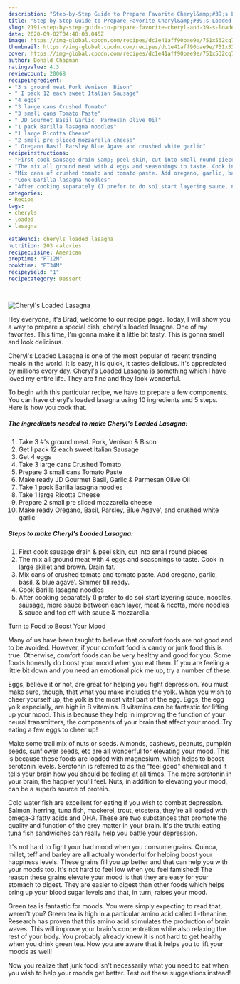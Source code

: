 ```yaml
---
description: "Step-by-Step Guide to Prepare Favorite Cheryl&amp;#39;s Loaded Lasagna"
title: "Step-by-Step Guide to Prepare Favorite Cheryl&amp;#39;s Loaded Lasagna"
slug: 2191-step-by-step-guide-to-prepare-favorite-cheryl-and-39-s-loaded-lasagna
date: 2020-09-02T04:48:03.045Z
image: https://img-global.cpcdn.com/recipes/dc1e41aff90bae9e/751x532cq70/cheryls-loaded-lasagna-recipe-main-photo.jpg
thumbnail: https://img-global.cpcdn.com/recipes/dc1e41aff90bae9e/751x532cq70/cheryls-loaded-lasagna-recipe-main-photo.jpg
cover: https://img-global.cpcdn.com/recipes/dc1e41aff90bae9e/751x532cq70/cheryls-loaded-lasagna-recipe-main-photo.jpg
author: Donald Chapman
ratingvalue: 4.3
reviewcount: 20068
recipeingredient:
- "3 s ground meat Pork Venison  Bison"
- " I pack 12 each sweet Italian Sausage"
- "4 eggs"
- "3 large cans Crushed Tomato"
- "3 small cans Tomato Paste"
- " JD Gourmet Basil Garlic  Parmesan Olive Oil"
- "1 pack Barilla lasagna noodles"
- "1 large Ricotta Cheese"
- "2 small pre sliced mozzarella cheese"
- " Oregano Basil Parsley Blue Agave and crushed white garlic"
recipeinstructions:
- "First cook sausage drain &amp; peel skin, cut into small round pieces"
- "The mix all ground meat with 4 eggs and seasonings to taste. Cook in large skillet and brown. Drain fat."
- "Mix cans of crushed tomato and tomato paste. Add oregano, garlic, basil, &amp; blue agave&#39;. Simmer till ready."
- "Cook Barilla lasagna noodles"
- "After cooking separately (I prefer to do so) start layering sauce, noodles, sausage, more sauce between each layer, meat &amp; ricotta, more noodles &amp; sauce and top off with sauce &amp; mozzarella."
categories:
- Recipe
tags:
- cheryls
- loaded
- lasagna

katakunci: cheryls loaded lasagna 
nutrition: 203 calories
recipecuisine: American
preptime: "PT12M"
cooktime: "PT34M"
recipeyield: "1"
recipecategory: Dessert

---
```



![Cheryl&#39;s Loaded Lasagna](https://img-global.cpcdn.com/recipes/dc1e41aff90bae9e/751x532cq70/cheryls-loaded-lasagna-recipe-main-photo.jpg)

Hey everyone, it's Brad, welcome to our recipe page. Today, I will show you a way to prepare a special dish, cheryl&#39;s loaded lasagna. One of my favorites. This time, I'm gonna make it a little bit tasty. This is gonna smell and look delicious.



Cheryl&#39;s Loaded Lasagna is one of the most popular of recent trending meals in the world. It is easy, it is quick, it tastes delicious. It's appreciated by millions every day. Cheryl&#39;s Loaded Lasagna is something which I have loved my entire life. They are fine and they look wonderful.


To begin with this particular recipe, we have to prepare a few components. You can have cheryl&#39;s loaded lasagna using 10 ingredients and 5 steps. Here is how you cook that.

<!--inarticleads1-->

##### The ingredients needed to make Cheryl&#39;s Loaded Lasagna:

1. Take 3 #&#39;s ground meat. Pork, Venison &amp; Bison
1. Get  I pack 12 each sweet Italian Sausage
1. Get 4 eggs
1. Take 3 large cans Crushed Tomato
1. Prepare 3 small cans Tomato Paste
1. Make ready  JD Gourmet Basil, Garlic &amp; Parmesan Olive Oil
1. Take 1 pack Barilla lasagna noodles
1. Take 1 large Ricotta Cheese
1. Prepare 2 small pre sliced mozzarella cheese
1. Make ready  Oregano, Basil, Parsley, Blue Agave&#39;, and crushed white garlic




<!--inarticleads2-->

##### Steps to make Cheryl&#39;s Loaded Lasagna:

1. First cook sausage drain &amp; peel skin, cut into small round pieces
1. The mix all ground meat with 4 eggs and seasonings to taste. Cook in large skillet and brown. Drain fat.
1. Mix cans of crushed tomato and tomato paste. Add oregano, garlic, basil, &amp; blue agave&#39;. Simmer till ready.
1. Cook Barilla lasagna noodles
1. After cooking separately (I prefer to do so) start layering sauce, noodles, sausage, more sauce between each layer, meat &amp; ricotta, more noodles &amp; sauce and top off with sauce &amp; mozzarella.




Turn to Food to Boost Your Mood


Many of us have been taught to believe that comfort foods are not good and to be avoided. However, if your comfort food is candy or junk food this is true. Otherwise, comfort foods can be very healthy and good for you. Some foods honestly do boost your mood when you eat them. If you are feeling a little bit down and you need an emotional pick me up, try a number of these.

Eggs, believe it or not, are great for helping you fight depression. You must make sure, though, that what you make includes the yolk. When you wish to cheer yourself up, the yolk is the most vital part of the egg. Eggs, the egg yolk especially, are high in B vitamins. B vitamins can be fantastic for lifting up your mood. This is because they help in improving the function of your neural transmitters, the components of your brain that affect your mood. Try eating a few eggs to cheer up!

Make some trail mix of nuts or seeds. Almonds, cashews, peanuts, pumpkin seeds, sunflower seeds, etc are all wonderful for elevating your mood. This is because these foods are loaded with magnesium, which helps to boost serotonin levels. Serotonin is referred to as the "feel good" chemical and it tells your brain how you should be feeling at all times. The more serotonin in your brain, the happier you'll feel. Nuts, in addition to elevating your mood, can be a superb source of protein.

Cold water fish are excellent for eating if you wish to combat depression. Salmon, herring, tuna fish, mackerel, trout, etcetera, they're all loaded with omega-3 fatty acids and DHA. These are two substances that promote the quality and function of the grey matter in your brain. It's the truth: eating tuna fish sandwiches can really help you battle your depression. 

It's not hard to fight your bad mood when you consume grains. Quinoa, millet, teff and barley are all actually wonderful for helping boost your happiness levels. These grains fill you up better and that can help you with your moods too. It's not hard to feel low when you feel famished! The reason these grains elevate your mood is that they are easy for your stomach to digest. They are easier to digest than other foods which helps bring up your blood sugar levels and that, in turn, raises your mood.

Green tea is fantastic for moods. You were simply expecting to read that, weren't you? Green tea is high in a particular amino acid called L-theanine. Research has proven that this amino acid stimulates the production of brain waves. This will improve your brain's concentration while also relaxing the rest of your body. You probably already knew it is not hard to get healthy when you drink green tea. Now you are aware that it helps you to lift your moods as well!

Now you realize that junk food isn't necessarily what you need to eat when you wish to help your moods get better. Test out  these suggestions  instead!

